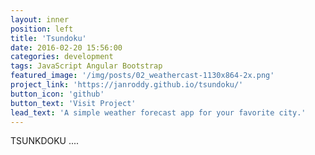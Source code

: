 ```yaml
---
layout: inner
position: left
title: 'Tsundoku'
date: 2016-02-20 15:56:00
categories: development
tags: JavaScript Angular Bootstrap
featured_image: '/img/posts/02_weathercast-1130x864-2x.png'
project_link: 'https://janroddy.github.io/tsundoku/'
button_icon: 'github'
button_text: 'Visit Project'
lead_text: 'A simple weather forecast app for your favorite city.'
---
```

TSUNKDOKU ....
